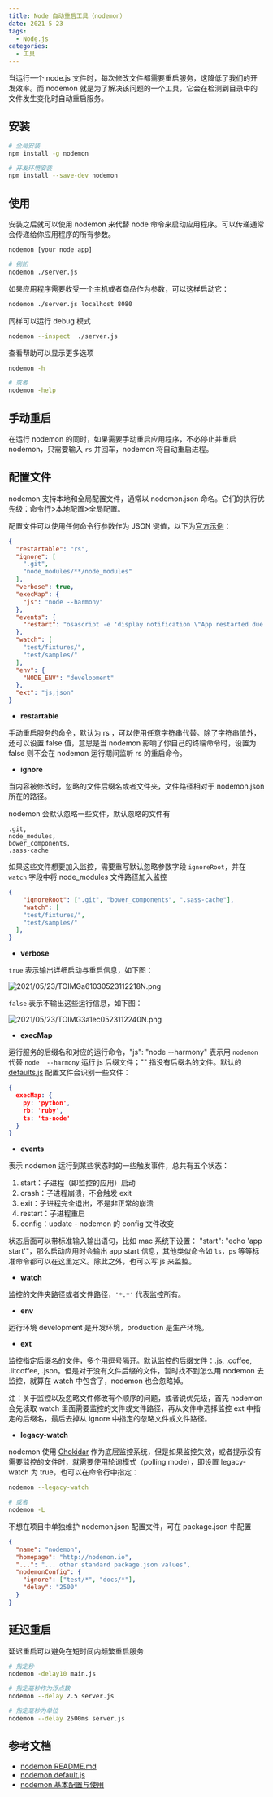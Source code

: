 ```yaml
---
title: Node 自动重启工具（nodemon）
date: 2021-5-23
tags:
  - Node.js
categories:
  - 工具
---
```


当运行一个 node.js 文件时，每次修改文件都需要重启服务，这降低了我们的开发效率。而 nodemon 就是为了解决该问题的一个工具，它会在检测到目录中的文件发生变化时自动重启服务。



## 安装



```bash
# 全局安装
npm install -g nodemon

# 开发环境安装
npm install --save-dev nodemon
```



## 使用



安装之后就可以使用 nodemon 来代替 node 命令来启动应用程序。可以传递通常会传递给你应用程序的所有参数。



```bash
nodemon [your node app]

# 例如
nodemon ./server.js
```



如果应用程序需要收受一个主机或者商品作为参数，可以这样启动它：



```bash
nodemon ./server.js localhost 8080
```



同样可以运行 debug 模式



```bash
nodemon --inspect  ./server.js
```



查看帮助可以显示更多选项



```bash
nodemon -h 

# 或者
nodemon -help
```



## 手动重启



在运行 nodemon 的同时，如果需要手动重启应用程序，不必停止并重启 nodemon，只需要输入 `rs` 并回车，nodemon 将自动重启进程。



## 配置文件



nodemon 支持本地和全局配置文件，通常以 nodemon.json 命名。它们的执行优先级：命令行>本地配置>全局配置。



配置文件可以使用任何命令行参数作为 JSON 键值，以下为[官方示例](https://github.com/remy/nodemon/blob/master/doc/sample-nodemon.md)：



```json
{
  "restartable": "rs",
  "ignore": [
    ".git",
    "node_modules/**/node_modules"
  ],
  "verbose": true,
  "execMap": {
    "js": "node --harmony"
  },
  "events": {
    "restart": "osascript -e 'display notification \"App restarted due to:\n'$FILENAME'\" with title \"nodemon\"'"
  },
  "watch": [
    "test/fixtures/",
    "test/samples/"
  ],
  "env": {
    "NODE_ENV": "development"
  },
  "ext": "js,json"
}
```



- **restartable**



手动重启服务的命令，默认为 rs ，可以使用任意字符串代替。除了字符串值外，还可以设置 false 值，意思是当 nodemon 影响了你自己的终端命令时，设置为 false 则不会在 nodemon 运行期间监听 rs 的重启命令。



- **ignore**



当内容被修改时，忽略的文件后缀名或者文件夹，文件路径相对于 nodemon.json 所在的路径。



nodemon 会默认忽略一些文件，默认忽略的文件有



```
.git,
node_modules,
bower_components,
.sass-cache
```



如果这些文件想要加入监控，需要重写默认忽略参数字段 `ignoreRoot`，并在 `watch` 字段中将 node_modules 文件路径加入监控



```json
{
    "ignoreRoot": [".git", "bower_components", ".sass-cache"],
    "watch": [
    "test/fixtures/",
    "test/samples/"
  ],
}
```



- **verbose**



`true` 表示输出详细启动与重启信息，如下图：



![2021/05/23/TOIMGa61030523112218N.png](https://picturebed.tumiblog.top/2021/05/23/TOIMGa61030523112218N.png)



`false` 表示不输出这些运行信息，如下图：



![2021/05/23/TOIMG3a1ec0523112240N.png](https://picturebed.tumiblog.top/2021/05/23/TOIMG3a1ec0523112240N.png)



- **execMap**



运行服务的后缀名和对应的运行命令，"js": "node --harmony" 表示用 `nodemon` 代替 `node  --harmony` 运行 js 后缀文件；"" 指没有后缀名的文件。默认的 [defaults.js](https://github.com/remy/nodemon/blob/master/lib/config/defaults.js) 配置文件会识别一些文件：



```json
{
  execMap: {
    py: 'python',
    rb: 'ruby',
    ts: 'ts-node'
  }
}
```



- **events**



表示 nodemon 运行到某些状态时的一些触发事件，总共有五个状态：



1. start：子进程（即监控的应用）启动
2. crash：子进程崩溃，不会触发 exit
3. exit：子进程完全退出，不是非正常的崩溃
4. restart：子进程重启
5. config：update - nodemon 的 config 文件改变



状态后面可以带标准输入输出语句，比如 mac 系统下设置： "start": "echo 'app start'"，那么启动应用时会输出 app start 信息，其他类似命令如 `ls`，`ps` 等等标准命令都可以在这里定义。除此之外，也可以写 js 来监控。



- **watch**



监控的文件夹路径或者文件路径，`'*.*'` 代表监控所有。



- **env**



运行环境 development 是开发环境，production 是生产环境。



- **ext**



监控指定后缀名的文件，多个用逗号隔开。默认监控的后缀文件：.js, .coffee, .litcoffee, .json。但是对于没有文件后缀的文件，暂时找不到怎么用 nodemon 去监控，就算在 watch 中包含了，nodemon 也会忽略掉。



注：关于监控以及忽略文件修改有个顺序的问题，或者说优先级，首先 nodemon 会先读取 watch 里面需要监控的文件或文件路径，再从文件中选择监控 ext 中指定的后缀名，最后去掉从 ignore 中指定的忽略文件或文件路径。



- **legacy-watch**



nodemon 使用 [Chokidar](https://www.npmjs.com/package/chokidar) 作为底层监控系统，但是如果监控失效，或者提示没有需要监控的文件时，就需要使用轮询模式（polling mode），即设置 legacy-watch 为 true，也可以在命令行中指定：



```bash
nodemon --legacy-watch 

# 或者
nodemon -L 
```



不想在项目中单独维护 nodemon.json 配置文件，可在 package.json 中配置



```json
{
  "name": "nodemon",
  "homepage": "http://nodemon.io",
  "...": "... other standard package.json values",
  "nodemonConfig": {
    "ignore": ["test/*", "docs/*"],
    "delay": "2500"
  }
}
```



## 延迟重启





延迟重启可以避免在短时间内频繁重启服务



```bash
# 指定秒
nodemon -delay10 main.js

# 指定毫秒作为浮点数
nodemon --delay 2.5 server.js

# 指定毫秒为单位
nodemon --delay 2500ms server.js
```



## 参考文档



- [nodemon README.md](https://github.com/remy/nodemon)
- [nodemon default.js](https://github.com/remy/nodemon/blob/master/lib/config/defaults.js)
- [nodemon 基本配置与使用](https://www.cnblogs.com/JuFoFu/p/5140302.html)
